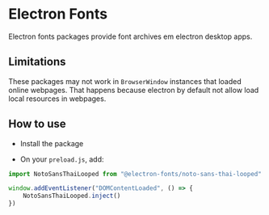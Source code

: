 # Electron Fonts

Electron fonts packages provide font archives em electron desktop apps.

## Limitations

These packages may not work in `BrowserWindow` instances that loaded online webpages. That happens because electron by default not allow load local resources in webpages.

## How to use

* Install the package

* On your `preload.js`, add:

```ts
import NotoSansThaiLooped from "@electron-fonts/noto-sans-thai-looped"

window.addEventListener("DOMContentLoaded", () => {
    NotoSansThaiLooped.inject()
})
```